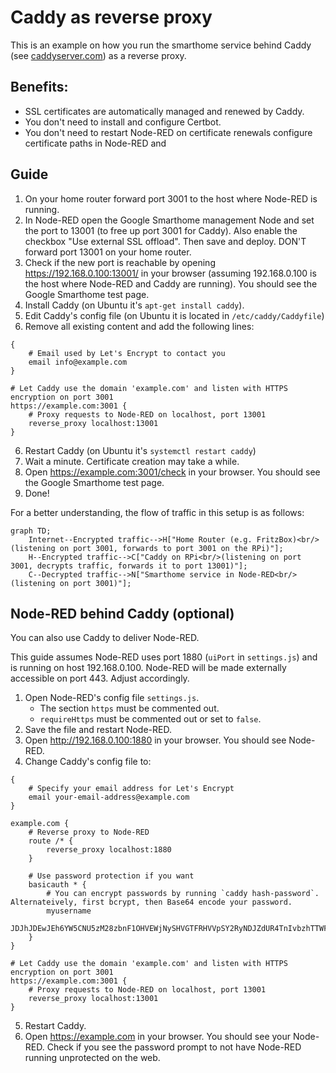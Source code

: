 # Caddy as reverse proxy

This is an example on how you run the smarthome service behind Caddy (see [caddyserver.com](https://caddyserver.com/))
as a reverse proxy.

## Benefits:
- SSL certificates are automatically managed and renewed by Caddy.
- You don't need to install and configure Certbot.
- You don't need to restart Node-RED on certificate renewals configure certificate paths in Node-RED and 

## Guide
1. On your home router forward port 3001 to the host where Node-RED is running.
2. In Node-RED open the Google Smarthome management Node and set the port to 13001 (to free up port 3001 for Caddy).
   Also enable the checkbox "Use external SSL offload". Then save and deploy. DON'T forward port 13001 on your home
   router.
3. Check if the new port is reachable by opening https://192.168.0.100:13001/ in your browser (assuming 192.168.0.100 is
   the host where Node-RED and Caddy are running). You should see the Google Smarthome test page.
4. Install Caddy (on Ubuntu it's `apt-get install caddy`).
5. Edit Caddy's config file (on Ubuntu it is located in `/etc/caddy/Caddyfile`)
6. Remove all existing content and add the following lines:

```
{
    # Email used by Let's Encrypt to contact you  
    email info@example.com
}

# Let Caddy use the domain 'example.com' and listen with HTTPS encryption on port 3001
https://example.com:3001 {
    # Proxy requests to Node-RED on localhost, port 13001
    reverse_proxy localhost:13001
}
```

6. Restart Caddy (on Ubuntu it's `systemctl restart caddy`)
7. Wait a minute. Certificate creation may take a while.
8. Open https://example.com:3001/check in your browser. You should see the Google Smarthome test page.
9. Done!


For a better understanding, the flow of traffic in this setup is as follows:

```mermaid
graph TD;
    Internet--Encrypted traffic-->H["Home Router (e.g. FritzBox)<br/>(listening on port 3001, forwards to port 3001 on the RPi)"];
    H--Encrypted traffic-->C["Caddy on RPi<br/>(listening on port 3001, decrypts traffic, forwards it to port 13001)"];
    C--Decrypted traffic-->N["Smarthome service in Node-RED<br/>(listening on port 3001)"];
```



## Node-RED behind Caddy (optional)
You can also use Caddy to deliver Node-RED.

This guide assumes Node-RED uses port 1880 (`uiPort` in `settings.js`) and is running on host 192.168.0.100. Node-RED
will be made externally accessible on port 443. Adjust accordingly.

1. Open Node-RED's config file `settings.js`.
   - The section `https` must be commented out.
   - `requireHttps` must be commented out or set to `false`.
2. Save the file and restart Node-RED.
3. Open http://192.168.0.100:1880 in your browser. You should see Node-RED.
4. Change Caddy's config file to:

```
{
    # Specify your email address for Let's Encrypt
    email your-email-address@example.com
}

example.com {
    # Reverse proxy to Node-RED
    route /* {
        reverse_proxy localhost:1880
    }
   
    # Use password protection if you want
    basicauth * {
        # You can encrypt passwords by running `caddy hash-password`. Alternateively, first bcrypt, then Base64 encode your password.
        myusername
        JDJhJDEwJEh6YW5CNU5zM28zbnF1OHVEWjNySHVGTFRHVVpSY2RyNDJZdUR4TnIvbzhTTWFzZTdmV2Zp
    }
}

# Let Caddy use the domain 'example.com' and listen with HTTPS encryption on port 3001
https://example.com:3001 {
    # Proxy requests to Node-RED on localhost, port 13001
    reverse_proxy localhost:13001
}
```

5. Restart Caddy.
6. Open https://example.com in your browser. You should see your Node-RED. Check if you see the password prompt to not
   have Node-RED running unprotected on the web.
